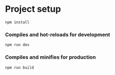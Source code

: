 # Project setup

```
npm install
```

### Compiles and hot-reloads for development

```
npm run dev
```

### Compiles and minifies for production

```
npm run build
```

